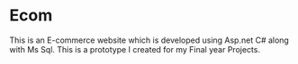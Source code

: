 # Ecom
This is an E-commerce website which is developed using Asp.net C# along with Ms Sql. This is a prototype I created for my Final year Projects.
